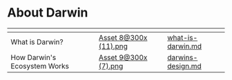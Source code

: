 # About Darwin



<table data-card-size="large" data-view="cards"><thead><tr><th></th><th data-hidden data-card-cover data-type="files"></th><th data-hidden data-card-target data-type="content-ref"></th></tr></thead><tbody><tr><td>What is Darwin?</td><td><a href="../../.gitbook/assets/Asset 8@300x (11).png">Asset 8@300x (11).png</a></td><td><a href="what-is-darwin.md">what-is-darwin.md</a></td></tr><tr><td>How Darwin's Ecosystem Works</td><td><a href="../../.gitbook/assets/Asset 9@300x (7).png">Asset 9@300x (7).png</a></td><td><a href="darwins-design.md">darwins-design.md</a></td></tr></tbody></table>
